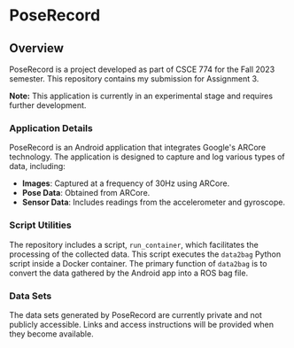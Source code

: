 # PoseRecord

## Overview
PoseRecord is a project developed as part of CSCE 774 for the Fall 2023 semester. This repository contains my submission for Assignment 3.

**Note:** This application is currently in an experimental stage and requires further development.

### Application Details
PoseRecord is an Android application that integrates Google's ARCore technology. The application is designed to capture and log various types of data, including:

- **Images**: Captured at a frequency of 30Hz using ARCore.
- **Pose Data**: Obtained from ARCore.
- **Sensor Data**: Includes readings from the accelerometer and gyroscope.

### Script Utilities
The repository includes a script, `run_container`, which facilitates the processing of the collected data. This script executes the `data2bag` Python script inside a Docker container. The primary function of `data2bag` is to convert the data gathered by the Android app into a ROS bag file.

### Data Sets
The data sets generated by PoseRecord are currently private and not publicly accessible. Links and access instructions will be provided when they become available.
